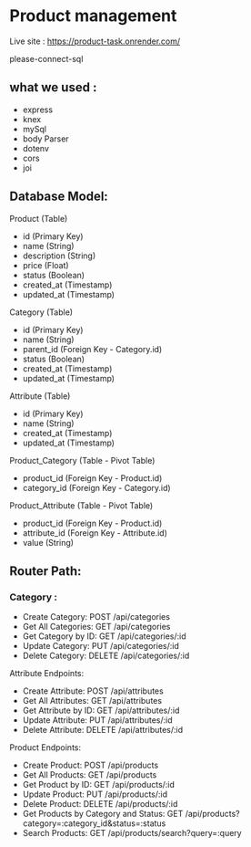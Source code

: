 # Product management

Live site : https://product-task.onrender.com/

please-connect-sql




## what we used :
- express
- knex
- mySql
- body Parser
- dotenv 
- cors
- joi 

## Database Model:

Product (Table)
- id (Primary Key)
- name (String)
- description (String)
- price (Float)
- status (Boolean)
- created_at (Timestamp)
- updated_at (Timestamp)

Category (Table)
- id (Primary Key)
- name (String)
- parent_id (Foreign Key - Category.id)
- status (Boolean)
- created_at (Timestamp)
- updated_at (Timestamp)

Attribute (Table)
- id (Primary Key)
- name (String)
- created_at (Timestamp)
- updated_at (Timestamp)

Product_Category (Table - Pivot Table)
- product_id (Foreign Key - Product.id)
- category_id (Foreign Key - Category.id)

Product_Attribute (Table - Pivot Table)
- product_id (Foreign Key - Product.id)
- attribute_id (Foreign Key - Attribute.id)
- value (String)


## Router Path: 

### Category :

- Create Category: POST /api/categories
- Get All Categories: GET /api/categories
- Get Category by ID: GET /api/categories/:id
- Update Category: PUT /api/categories/:id
- Delete Category: DELETE /api/categories/:id


Attribute Endpoints:

- Create Attribute: POST /api/attributes
- Get All Attributes: GET /api/attributes
- Get Attribute by ID: GET /api/attributes/:id
- Update Attribute: PUT /api/attributes/:id
- Delete Attribute: DELETE /api/attributes/:id

Product Endpoints:

- Create Product: POST /api/products
- Get All Products: GET /api/products
- Get Product by ID: GET /api/products/:id
- Update Product: PUT /api/products/:id
- Delete Product: DELETE /api/products/:id
- Get Products by Category and Status: GET /api/products?category=:category_id&status=:status
- Search Products: GET /api/products/search?query=:query
